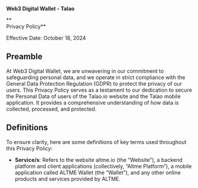 ﻿**Web3 Digital Wallet - Talao**

** \
Privacy Policy**

Effective Date: October 18, 2024

## Preamble

At Web3 Digital Wallet, we are unwavering in our commitment to safeguarding personal data, and we operate in strict compliance with the General Data Protection Regulation (GDPR) to protect the privacy of our users. This Privacy Policy serves as a testament to our dedication to secure the Personal Data of users of the Talao.io website and the Talao mobile application. It provides a comprehensive understanding of how data is collected, processed, and protected.

## Definitions

To ensure clarity, here are some definitions of key terms used throughout this Privacy Policy:

- **Service/s**: Refers to the website altme.io (the “Website”), a backend platform and client applications (collectively, “Altme Platform”), a mobile application called ALTME Wallet (the “Wallet”), and any other online products and services provided by ALTME.
